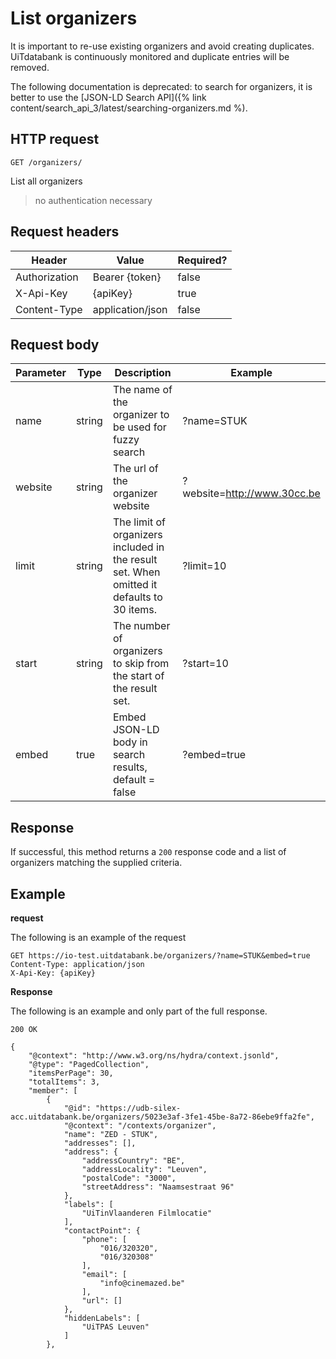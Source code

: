 ---
---

# List organizers

It is important to re-use existing organizers and avoid creating duplicates. UiTdatabank is continuously monitored and duplicate entries will be removed.

The following documentation is deprecated: to search for organizers, it is better to use the [JSON-LD Search API]({% link content/search_api_3/latest/searching-organizers.md %). 

## HTTP request

```
GET /organizers/
```

List all organizers
> no authentication necessary

## Request headers

| Header        | Value            | Required? |
| ------------- | ---------------- | --------- |
| Authorization | Bearer {token}   | false     |
| X-Api-Key     | {apiKey}         | true      |
| Content-Type  | application/json | false     |

## Request body

| Parameter	| Type | Description | Example |
| -- |--|--|--|
| name | string | The name of the organizer to be used for fuzzy search |?name=STUK|
| website | string | The url of the organizer website |?website=http://www.30cc.be|
| limit | string | The limit of organizers included in the result set. When omitted it defaults to 30 items. |?limit=10|
| start | string | The number of organizers to skip from the start of the result set. |?start=10|
| embed | true | Embed JSON-LD body in search results, default = false |?embed=true|

## Response

If successful, this method returns a `200` response code and a list of organizers matching the supplied criteria.

## Example

**request**

The following is an example of the request

```
GET https://io-test.uitdatabank.be/organizers/?name=STUK&embed=true
Content-Type: application/json
X-Api-Key: {apiKey}
```

**Response**

The following is an example and only part of the full response.

```
200 OK

{
    "@context": "http://www.w3.org/ns/hydra/context.jsonld",
    "@type": "PagedCollection",
    "itemsPerPage": 30,
    "totalItems": 3,
    "member": [
        {
            "@id": "https://udb-silex-acc.uitdatabank.be/organizers/5023e3af-3fe1-45be-8a72-86ebe9ffa2fe",
            "@context": "/contexts/organizer",
            "name": "ZED - STUK",
            "addresses": [],
            "address": {
                "addressCountry": "BE",
                "addressLocality": "Leuven",
                "postalCode": "3000",
                "streetAddress": "Naamsestraat 96"
            },
            "labels": [
                "UiTinVlaanderen Filmlocatie"
            ],
            "contactPoint": {
                "phone": [
                    "016/320320",
                    "016/320308"
                ],
                "email": [
                    "info@cinemazed.be"
                ],
                "url": []
            },
            "hiddenLabels": [
                "UiTPAS Leuven"
            ]
        },
```
